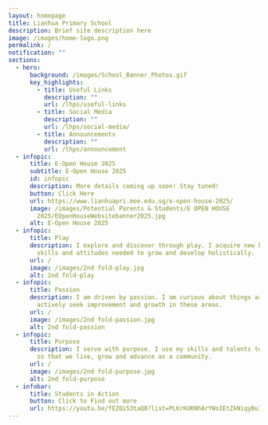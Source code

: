 ```yaml
---
layout: homepage
title: Lianhua Primary School
description: Brief site description here
image: /images/home-logo.png
permalink: /
notification: ""
sections:
  - hero:
      background: /images/School_Banner_Photos.gif
      key_highlights:
        - title: Useful Links
          description: ""
          url: /lhps/useful-links
        - title: Social Media
          description: ""
          url: /lhps/social-media/
        - title: Announcements
          description: ""
          url: /lhps/announcement
  - infopic:
      title: E-Open House 2025
      subtitle: E-Open House 2025
      id: infopic
      description: More details coming up soon! Stay tuned!
      button: Click Here
      url: https://www.lianhuapri.moe.edu.sg/e-open-house-2025/
      image: /images/Potential Parents & Students/E OPEN HOUSE
        2025/EOpenHouseWebsitebanner2025.jpg
      alt: E-Open House 2025
  - infopic:
      title: Play
      description: I explore and discover through play. I acquire new knowledge,
        skills and attitudes needed to grow and develop holistically.
      url: /
      image: /images/2nd fold-play.jpg
      alt: 2nd fold-play
  - infopic:
      title: Passion
      description: I am driven by passion. I am curious about things around me and I
        actively seek improvement and growth in these areas.
      url: /
      image: /images/2nd fold-passion.jpg
      alt: 2nd fold-passion
  - infopic:
      title: Purpose
      description: I serve with purpose. I use my skills and talents to uplift others
        so that we live, grow and advance as a community.
      url: /
      image: /images/2nd fold-purpose.jpg
      alt: 2nd fold-purpose
  - infobar:
      title: Students in Action
      button: Click to Find out more
      url: https://youtu.be/fEZQi53taQ8?list=PLKrKUKNhArYWoIEtZkNiqyBuIP_I7qKDn
---
```

